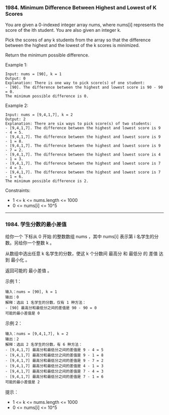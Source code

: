 ### 1984. Minimum Difference Between Highest and Lowest of K Scores
You are given a 0-indexed integer array nums, where nums[i] represents the score of the ith student. You are also given an integer k.

Pick the scores of any k students from the array so that the difference between the highest and the lowest of the k scores is minimized.

Return the minimum possible difference.

 

Example 1:

	Input: nums = [90], k = 1
	Output: 0
	Explanation: There is one way to pick score(s) of one student:
	- [90]. The difference between the highest and lowest score is 90 - 90 = 0.
	The minimum possible difference is 0.

Example 2:

	Input: nums = [9,4,1,7], k = 2
	Output: 2
	Explanation: There are six ways to pick score(s) of two students:
	- [9,4,1,7]. The difference between the highest and lowest score is 9 - 4 = 5.
	- [9,4,1,7]. The difference between the highest and lowest score is 9 - 1 = 8.
	- [9,4,1,7]. The difference between the highest and lowest score is 9 - 7 = 2.
	- [9,4,1,7]. The difference between the highest and lowest score is 4 - 1 = 3.
	- [9,4,1,7]. The difference between the highest and lowest score is 7 - 4 = 3.
	- [9,4,1,7]. The difference between the highest and lowest score is 7 - 1 = 6.
	The minimum possible difference is 2.

 

Constraints:

* 1 <= k <= nums.length <= 1000
* 0 <= nums[i] <= 10^5

----

### 1984. 学生分数的最小差值
给你一个 下标从 0 开始 的整数数组 nums ，其中 nums[i] 表示第 i 名学生的分数。另给你一个整数 k 。

从数组中选出任意 k 名学生的分数，使这 k 个分数间 最高分 和 最低分 的 差值 达到 最小化 。

返回可能的 最小差值 。

 

示例 1：

	输入：nums = [90], k = 1
	输出：0
	解释：选出 1 名学生的分数，仅有 1 种方法：
	- [90] 最高分和最低分之间的差值是 90 - 90 = 0
	可能的最小差值是 0

示例 2：

	输入：nums = [9,4,1,7], k = 2
	输出：2
	解释：选出 2 名学生的分数，有 6 种方法：
	- [9,4,1,7] 最高分和最低分之间的差值是 9 - 4 = 5
	- [9,4,1,7] 最高分和最低分之间的差值是 9 - 1 = 8
	- [9,4,1,7] 最高分和最低分之间的差值是 9 - 7 = 2
	- [9,4,1,7] 最高分和最低分之间的差值是 4 - 1 = 3
	- [9,4,1,7] 最高分和最低分之间的差值是 7 - 4 = 3
	- [9,4,1,7] 最高分和最低分之间的差值是 7 - 1 = 6
	可能的最小差值是 2

 

提示：

* 1 <= k <= nums.length <= 1000
* 0 <= nums[i] <= 10^5

